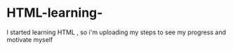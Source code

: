 # HTML-learning-

I started learning HTML , so i'm uploading my steps to see my progress and motivate myself 
